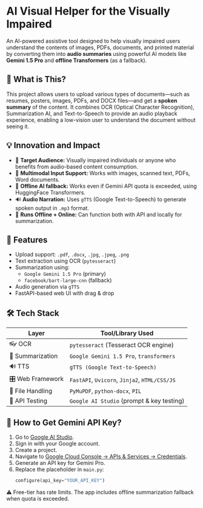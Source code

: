 # AI Visual Helper for the Visually Impaired

An AI-powered assistive tool designed to help visually impaired users understand the contents of images, PDFs, documents, and printed material by converting them into **audio summaries** using powerful AI models like **Gemini 1.5 Pro** and **offline Transformers** (as a fallback).


## 📌 What is This?

This project allows users to upload various types of documents—such as resumes, posters, images, PDFs, and DOCX files—and get a **spoken summary** of the content. It combines OCR (Optical Character Recognition), Summarization AI, and Text-to-Speech to provide an audio playback experience, enabling a low-vision user to understand the document without seeing it.

## 💡 Innovation and Impact

- 🎯 **Target Audience:** Visually impaired individuals or anyone who benefits from audio-based content consumption.
- 🧩 **Multimodal Input Support:** Works with images, scanned text, PDFs, Word documents.
- 🔁 **Offline AI fallback:** Works even if Gemini API quota is exceeded, using HuggingFace Transformers.
- 🔊 **Audio Narration:** Uses `gTTS` (Google Text-to-Speech) to generate spoken output in `.mp3` format.
- 📶 **Runs Offline + Online:** Can function both with API and locally for summarization.

## 🧪 Features

- Upload support: `.pdf`, `.docx`, `.jpg`, `.jpeg`, `.png`
- Text extraction using OCR (`pytesseract`)
- Summarization using:
  - `Google Gemini 1.5 Pro` (primary)
  - `facebook/bart-large-cnn` (fallback)
- Audio generation via `gTTS`
- FastAPI-based web UI with drag & drop

## 🛠️ Tech Stack

| Layer                | Tool/Library Used                             |
|----------------------|---------------------------------------------- |
| 👓 OCR               | `pytesseract` (Tesseract OCR engine)          |
| 🧠 Summarization     | `Google Gemini 1.5 Pro`, `transformers`       |
| 🔊 TTS               | `gTTS (Google Text-to-Speech)`                |
| 🎛️ Web Framework     | `FastAPI`, `Uvicorn`, `Jinja2`, `HTML/CSS/JS` |
| 📄 File Handling     | `PyMuPDF`, `python-docx`, `PIL`                |
| 🧪 API Testing       | `Google AI Studio` (prompt & key testing)     |

## 🔑 How to Get Gemini API Key?

1. Go to [Google AI Studio](https://makersuite.google.com/app).
2. Sign in with your Google account.
3. Create a project.
4. Navigate to [Google Cloud Console → APIs & Services → Credentials](https://console.cloud.google.com/apis/credentials).
5. Generate an API key for Gemini Pro.
6. Replace the placeholder in `main.py`:
   ```python
   configure(api_key="YOUR_API_KEY")
⚠️ Free-tier has rate limits. The app includes offline summarization fallback when quota is exceeded.
